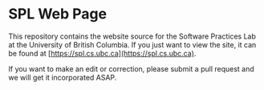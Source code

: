 # SPL Web Page

This repository contains the website source for the Software Practices Lab at the University of British Columbia. If you just want to view the site, it can be found at [https://spl.cs.ubc.ca](https://spl.cs.ubc.ca).

If you want to make an edit or correction, please submit a pull request and we will get it incorporated ASAP.